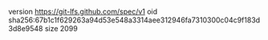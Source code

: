 version https://git-lfs.github.com/spec/v1
oid sha256:67b1c1f629263a94d53e548a3314aee312946fa7310300c04c9f183d3d8e9548
size 2099

